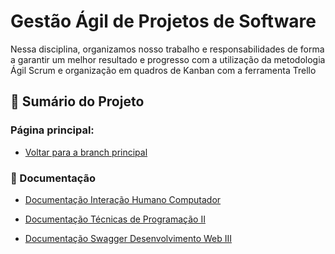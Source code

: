 # Gestão Ágil de Projetos de Software
Nessa disciplina, organizamos nosso trabalho e responsabilidades de forma a garantir um melhor resultado e progresso com a utilização da metodologia Ágil Scrum e organização em quadros de Kanban com a ferramenta Trello

## 🔗 Sumário do Projeto

### Página principal:

- [Voltar para a branch principal](https://github.com/MathGueff/saneasp-documentation)

### 📄 Documentação
- [Documentação Interação Humano Computador](https://github.com/MathGueff/saneasp-documentation/tree/interacao-humano-computador)

- [Documentação Técnicas de Programação II](https://github.com/MathGueff/saneasp-documentation/tree/tecnicas-de-programacao-II)

- [Documentação Swagger Desenvolvimento Web III](https://backend-saneasp.onrender.com/api-docs/)
